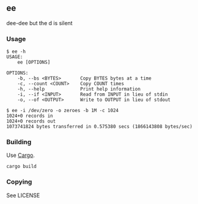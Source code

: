 ## ee

dee-dee but the d is silent

### Usage

```
$ ee -h
USAGE:
    ee [OPTIONS]

OPTIONS:
    -b, --bs <BYTES>       Copy BYTES bytes at a time
    -c, --count <COUNT>    Copy COUNT times
    -h, --help             Print help information
    -i, --if <INPUT>       Read from INPUT in lieu of stdin
    -o, --of <OUTPUT>      Write to OUTPUT in lieu of stdout

$ ee -i /dev/zero -o zeroes -b 1M -c 1024
1024+0 records in
1024+0 records out
1073741824 bytes transferred in 0.575380 secs (1866143808 bytes/sec)
```

### Building

Use [Cargo](https://doc.rust-lang.org/cargo/).

```
cargo build
```

### Copying

See LICENSE
